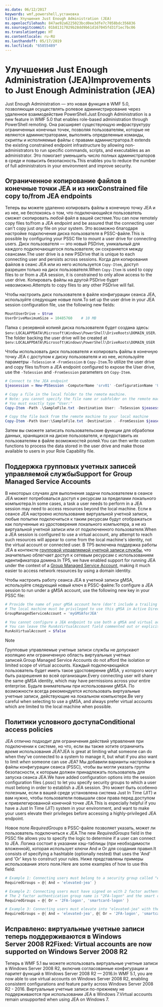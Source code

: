 ```yaml
---
ms.date: 06/12/2017
keywords: wmf,powershell,установка
title: Улучшения Just Enough Administration (JEA)
ms.openlocfilehash: 847ae92a6225023bcd0ee3dfe7c7058bdc356836
ms.sourcegitcommit: 01b81317029b28dd9b61d167045fd31f1ec7bc06
ms.translationtype: HT
ms.contentlocale: ru-RU
ms.lasthandoff: 05/17/2019
ms.locfileid: "65855489"
---
```

# <a name="improvements-to-just-enough-administration-jea"></a><span data-ttu-id="da623-103">Улучшения Just Enough Administration (JEA)</span><span class="sxs-lookup"><span data-stu-id="da623-103">Improvements to Just Enough Administration (JEA)</span></span>

<span data-ttu-id="da623-104">Just Enough Administration — это новая функция в WMF 5.0, позволяющая осуществлять ролевое администрирование через удаленное взаимодействие PowerShell.</span><span class="sxs-lookup"><span data-stu-id="da623-104">Just Enough Administration is a new feature in WMF 5.0 that enables role-based administration through PowerShell remoting.</span></span> <span data-ttu-id="da623-105">Она расширяет существующую инфраструктуру ограниченных конечных точек, позволяя пользователям, которые не являются администраторами, выполнять определенные команды, скрипты и исполняемые файлы с правами администратора.</span><span class="sxs-lookup"><span data-stu-id="da623-105">It extends the existing constrained endpoint infrastructure by allowing non-administrators to run specific commands, scripts, and executables as an administrator.</span></span> <span data-ttu-id="da623-106">Это помогает уменьшить число полных администраторов в среде и повысить безопасность.</span><span class="sxs-lookup"><span data-stu-id="da623-106">This enables you to reduce the number of full administrators in your environment and improve security.</span></span>

## <a name="constrained-file-copy-tofrom-jea-endpoints"></a><span data-ttu-id="da623-107">Ограниченное копирование файлов в конечные точки JEA и из них</span><span class="sxs-lookup"><span data-stu-id="da623-107">Constrained file copy to/from JEA endpoints</span></span>

<span data-ttu-id="da623-108">Теперь вы можете удаленно копировать файлы в конечную точку JEA и из нее, не беспокоясь о том, что подключающийся пользователь сможет скопировать *любой* файл в вашей системе.</span><span class="sxs-lookup"><span data-stu-id="da623-108">You can now remotely copy files to/from a JEA endpoint and be assured that the connecting user can't copy just *any* file on your system.</span></span> <span data-ttu-id="da623-109">Это возможно благодаря настройке подключения диска пользователя в PSSC-файле.</span><span class="sxs-lookup"><span data-stu-id="da623-109">This is possible by configuring your PSSC file to mount a user drive for connecting users.</span></span> <span data-ttu-id="da623-110">Диск пользователя — это новый PSDrive, уникальный для каждого подключающегося пользователя; он сохраняется между сеансами.</span><span class="sxs-lookup"><span data-stu-id="da623-110">The user drive is a new PSDrive that is unique to each connecting user and persists across sessions.</span></span> <span data-ttu-id="da623-111">Когда для копирования файлов в сеанс JEA или из него используется `Copy-Item`, доступ разрешен только на диск пользователя.</span><span class="sxs-lookup"><span data-stu-id="da623-111">When `Copy-Item` is used to copy files to or from a JEA session, it is constrained to only allow access to the user drive.</span></span> <span data-ttu-id="da623-112">Копировать файлы на другой PSDrive будет невозможно.</span><span class="sxs-lookup"><span data-stu-id="da623-112">Attempts to copy files to any other PSDrive will fail.</span></span>

<span data-ttu-id="da623-113">Чтобы настроить диск пользователя в файле конфигурации сеанса JEA, используйте следующие новые поля.</span><span class="sxs-lookup"><span data-stu-id="da623-113">To set up the user drive in your JEA session configuration file, use the following new fields:</span></span>

```powershell
MountUserDrive = $true
UserDriveMaximumSize = 10485760    # 10 MB
```

<span data-ttu-id="da623-114">Папка с резервной копией диска пользователя будет создана здесь: `$env:LOCALAPPDATA\Microsoft\Windows\PowerShell\DriveRoots\DOMAIN_USER`.</span><span class="sxs-lookup"><span data-stu-id="da623-114">The folder backing the user drive will be created at `$env:LOCALAPPDATA\Microsoft\Windows\PowerShell\DriveRoots\DOMAIN_USER`</span></span>

<span data-ttu-id="da623-115">Чтобы использовать диск пользователя и копировать файлы в конечную точку JEA с доступом к диску пользователя и из нее, используйте параметры `-ToSession` и `-FromSession` в `Copy-Item`.</span><span class="sxs-lookup"><span data-stu-id="da623-115">To utilize the user drive and copy files to/from a JEA endpoint configured to expose the User drive, use the `-ToSession` and `-FromSession` parameters on `Copy-Item`.</span></span>

```powershell
# Connect to the JEA endpoint
$jeasession = New-PSSession -ComputerName 'srv01' -ConfigurationName 'UserDemo'

# Copy a file in the local folder to the remote machine.
# Note: you cannot specify the file name or subfolder on the remote machine.
# You must exactly type "User:"
Copy-Item -Path .\SampleFile.txt -Destination User: -ToSession $jeasession

# Copy the file back from the remote machine to your local machine
Copy-Item -Path User:\SampleFile.txt -Destination . -FromSession $jeasession
```

<span data-ttu-id="da623-116">Затем вы сможете записать пользовательские функции для обработки данных, хранящихся на диске пользователя, и предоставить их пользователям в файле возможностей ролей.</span><span class="sxs-lookup"><span data-stu-id="da623-116">You can then write custom functions to process the data stored in the user drive and make those available to users in your Role Capability file.</span></span>

## <a name="support-for-group-managed-service-accounts"></a><span data-ttu-id="da623-117">Поддержка групповых учетных записей управляемой службы</span><span class="sxs-lookup"><span data-stu-id="da623-117">Support for Group Managed Service Accounts</span></span>

<span data-ttu-id="da623-118">В некоторых случаях для выполнения задачи пользователем в сеансе JEA может потребоваться доступ к ресурсам за пределами локального компьютера.</span><span class="sxs-lookup"><span data-stu-id="da623-118">In some cases, a task a user needs to perform in a JEA session may need to access resources beyond the local machine.</span></span> <span data-ttu-id="da623-119">Если в сеансе JEA настроено использование виртуальной учетной записи, любые попытки подключиться к таким ресурсам будут отображаться как полученные из удостоверения локального компьютера, а не из виртуальной учетной записи или от подключенного пользователя.</span><span class="sxs-lookup"><span data-stu-id="da623-119">When a JEA session is configured to use a virtual account, any attempt to reach such resources will appear to come from the local machine's identity, not the virtual account or connected user.</span></span> <span data-ttu-id="da623-120">В TP5 включена поддержка работы JEA в контексте [групповой управляемой учетной записи службы](/previous-versions/windows/it-pro/windows-server-2012-R2-and-2012/jj128431\(v=ws.11\)), что значительно облегчает доступ к сетевым ресурсам с использованием идентификатора домена.</span><span class="sxs-lookup"><span data-stu-id="da623-120">In TP5, we have enabled support for running JEA under the context of a [Group Managed Service Account](/previous-versions/windows/it-pro/windows-server-2012-R2-and-2012/jj128431\(v=ws.11\)), making it much easier to access network resources by using a domain identity.</span></span>

<span data-ttu-id="da623-121">Чтобы настроить работу сеанса JEA в учетной записи gMSA, используйте следующий новый ключ в PSSC-файле:</span><span class="sxs-lookup"><span data-stu-id="da623-121">To configure a JEA session to run under a gMSA account, use the following new key in your PSSC file:</span></span>

```powershell
# Provide the name of your gMSA account here (don't include a trailing $)
# The local machine must be privileged to use this gMSA in Active Directory
GroupManagedServiceAccount = 'myGMSAforJEA'

# You cannot configure a JEA endpoint to use both a gMSA and virtual account
# You can leave the RunAsVirtualAccount field commented out or explicitly set it to false
RunAsVirtualAccount = $false
```

> [!NOTE]
> <span data-ttu-id="da623-122">Групповые управляемые учетные записи службы не допускают изоляцию или ограниченную область виртуальных учетных записей.</span><span class="sxs-lookup"><span data-stu-id="da623-122">Group Managed Service Accounts do not afford the isolation or limited scope of virtual accounts.</span></span>
> <span data-ttu-id="da623-123">Каждый подключающийся пользователь будет иметь такое удостоверение gMSA, у которого могут быть разрешения во всей организации.</span><span class="sxs-lookup"><span data-stu-id="da623-123">Every connecting user will share the same gMSA identity, which may have permissions across your entire enterprise.</span></span> <span data-ttu-id="da623-124">Будьте внимательны при использовании gMSA. По возможности всегда рекомендуется использовать виртуальные учетные записи, действующие на локальном компьютере.</span><span class="sxs-lookup"><span data-stu-id="da623-124">Be very careful when selecting to use a gMSA, and always prefer virtual accounts which are limited to the local machine when possible.</span></span>

## <a name="conditional-access-policies"></a><span data-ttu-id="da623-125">Политики условного доступа</span><span class="sxs-lookup"><span data-stu-id="da623-125">Conditional access policies</span></span>

<span data-ttu-id="da623-126">JEA отлично подходит для ограничения действий управления при подключении к системе, но что, если вы также хотите ограничить *время* использования JEA?</span><span class="sxs-lookup"><span data-stu-id="da623-126">JEA is great at limiting what someone can do when they've connected to a system to manage it, but what if you also want to limit *when* someone can use JEA?</span></span> <span data-ttu-id="da623-127">Мы добавили варианты настройки в файлы конфигурации сеанса (PSSC), чтобы вы могли указать группы безопасности, к которым должен принадлежать пользователь для запуска сеанса JEA.</span><span class="sxs-lookup"><span data-stu-id="da623-127">We have added configuration options into the session configuration files (.pssc) to let you specify security groups to which a user must belong in order to establish a JEA session.</span></span> <span data-ttu-id="da623-128">Это может быть особенно полезным, если в вашей среде установлена система Just In Time (JIT) и вам нужно, чтобы пользователи повышали свои права перед доступом к привилегированной конечной точке JEA.</span><span class="sxs-lookup"><span data-stu-id="da623-128">This is especially helpful if you have a Just In Time (JIT) system in your environment, and want to make your users elevate their privileges before accessing a highly-privileged JEA endpoint.</span></span>

<span data-ttu-id="da623-129">Новое поле *RequiredGroups* в PSSC-файле позволяет указать, может ли пользователь подключиться к JEA.</span><span class="sxs-lookup"><span data-stu-id="da623-129">The new *RequiredGroups* field in the PSSC file allows you to specify the logic to determine if a user can connect to JEA.</span></span> <span data-ttu-id="da623-130">Логика состоит в указании хэш-таблицы (при необходимости вложенной), которая использует ключи And и Or для создания правил.</span><span class="sxs-lookup"><span data-stu-id="da623-130">It consists of specifying a hashtable (optionally nested) that uses the 'And' and 'Or' keys to construct your rules.</span></span> <span data-ttu-id="da623-131">Ниже представлены примеры использования этого поля.</span><span class="sxs-lookup"><span data-stu-id="da623-131">Here are some examples of how to use this field:</span></span>

```powershell
# Example 1: Connecting users must belong to a security group called "elevated-jea"
RequiredGroups = @{ And = 'elevated-jea' }

# Example 2: Connecting users must have signed on with 2 factor authentication or a smart card
# The 2 factor authentication group name is "2FA-logon" and the smart card group name is "smartcard-logon"
RequiredGroups = @{ Or = '2FA-logon', 'smartcard-logon' }

# Example 3: Connecting users must elevate into "elevated-jea" with their JIT system and have logged on with 2FA or a smart card
RequiredGroups = @{ And = 'elevated-jea', @{ Or = '2FA-logon', 'smartcard-logon' }}
```

## <a name="fixed-virtual-accounts-are-now-supported-on-windows-server-2008-r2"></a><span data-ttu-id="da623-132">Исправлено: виртуальные учетные записи теперь поддерживаются в Windows Server 2008 R2</span><span class="sxs-lookup"><span data-stu-id="da623-132">Fixed: Virtual accounts are now supported on Windows Server 2008 R2</span></span>

<span data-ttu-id="da623-133">Теперь в WMF 5.1 вы можете использовать виртуальные учетные записи в Windows Server 2008 R2, включив согласованные конфигурации и паритет функций в Windows Server 2008 R2 — 2016.</span><span class="sxs-lookup"><span data-stu-id="da623-133">In WMF 5.1, you are now able to use virtual accounts on Windows Server 2008 R2, enabling consistent configurations and feature parity across Windows Server 2008 R2 - 2016.</span></span> <span data-ttu-id="da623-134">Виртуальные учетные записи по-прежнему не поддерживаются при использовании JEA в Windows 7.</span><span class="sxs-lookup"><span data-stu-id="da623-134">Virtual accounts remain unsupported when using JEA on Windows 7.</span></span>